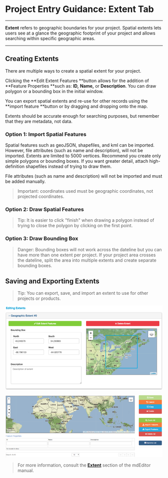 # Project Entry Guidance: Extent Tab

---

**Extent** refers to geographic boundaries for your project. Spatial extents lets users see at a glance the geographic footprint of your project and allows searching within specific geographic areas.

---

## Creating Extents

There are multiple ways to create a spatial extent for your project.



Clicking the **Edit Extent Features **button allows for the addition of **Feature Properties **such as: **ID,** **Name,** or **Description**. You can draw polygon or a bounding box in the initial window.

You can export spatial extents and re-use for other records using the **import feature **button or by dragging and dropping onto the map. 

Extents should be accurate enough for searching purposes, but remember that they are metadata, not data.

### Option 1: Import Spatial Features

Spatial features such as geoJSON, shapefiles, and kml can be imported. However, file attributes \(such as name and description\), will not be imported. Extents are limited to 5000 vertices. Recommend you create only simple polygons or bounding boxes. If you want greater detail, attach high-definition shapefiles instead of trying to draw them.

File attributes \(such as name and description\) will not be imported and must be added manually.

> Important: coordinates used must be geographic coordinates, not projected coordinates.

### Option 2: Draw Spatial Features

> Tip: It is easier to click "finish" when drawing a polygon instead of trying to close the polygon by clicking on the first point.

### Option 3: Draw Bounding Box

> Danger: Bounding boxes will not work across the dateline but you can have more than one extent per project. If your project area crosses the dateline, split the area into multiple extents and create separate bounding boxes.

## Saving and Exporting Extents

> Tip: You can export, save, and import an extent to use for other projects or products.



![](/assets/extent_screenshot.png)

![](/assets/edit_extent_page.png)

> For more information, consult the [**Extent**](https://adiwg.gitbooks.io/mdeditor/content/record/edit/record-extent.html) section of the mdEditor manual.



